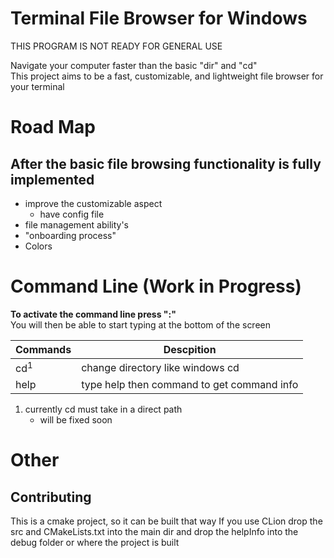 # Terminal File Browser for Windows
THIS PROGRAM IS NOT READY FOR GENERAL USE

Navigate your computer faster than the basic "dir" and "cd" <br>
This project aims to be a fast, customizable, and lightweight file browser for your terminal


# Road Map
## After the basic file browsing functionality is fully implemented
* improve the customizable aspect
  * have config file
* file management ability's
* "onboarding process"
* Colors


# Command Line (Work in Progress)
**To activate the command line press ":"** <br>
You will then be able to start typing at the bottom of the screen


| Commands       | Descpition |
|----------------|-----------|
| cd<sup>1</sup> | change directory like windows cd |
| help | type help then command to get command info |


1. currently cd must take in a direct path
    * will be fixed soon


# Other
## Contributing
This is a cmake project, so it can be built that way
If you use CLion drop the src and CMakeLists.txt into the main dir
and drop the helpInfo into the debug folder or where the project is built
